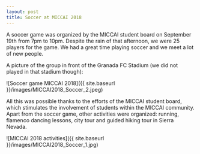 ```yaml
---
layout: post
title: Soccer at MICCAI 2018
---
```


A soccer game was organized by the MICCAI student board on September 19th from 7pm to 10pm. Despite the rain of that afternoon, we were 25 players for the game. We had a great time playing soccer and we meet a lot of new people.

A picture of the group in front of the Granada FC Stadium (we did not played in that stadium though):

![Soccer game MICCAI 2018]({{ site.baseurl }}/images/MICCAI2018_Soccer_2.jpeg)

All this was possible thanks to the efforts of the MICCAI student board, which stimulates the involvement of students within the MICCAI community. Apart from the soccer game, other activities were organized: running, flamenco dancing lessons, city tour and guided hiking tour in Sierra Nevada.

![MICCAI 2018 activities]({{ site.baseurl }}/images/MICCAI2018_Soccer_1.jpg)
